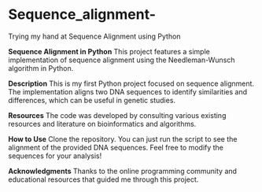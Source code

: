 # Sequence_alignment-
Trying my hand at Sequence Alignment using Python

**Sequence Alignment in Python**
This project features a simple implementation of sequence alignment using the Needleman-Wunsch algorithm in Python.

**Description**
This is my first Python project focused on sequence alignment. The implementation aligns two DNA sequences to identify similarities and differences, which can be useful in genetic studies.

**Resources**
The code was developed by consulting various existing resources and literature on bioinformatics and algorithms.

**How to Use**
Clone the repository.
You can just run the script to see the alignment of the provided DNA sequences.
Feel free to modify the sequences for your analysis!

**Acknowledgments**
Thanks to the online programming community and educational resources that guided me through this project.
